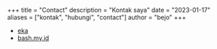 +++
title = "Contact"
description = "Kontak saya"
date = "2023-01-17"
aliases = ["kontak", "hubungi", "contact"]
author = "bejo"
+++

- [eka](https://eka.li)
- [bash.my.id](https://bash.my.id)
